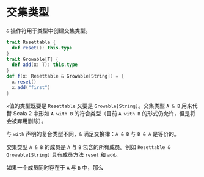 # 交集类型

`&` 操作符用于类型中创建交集类型。

```scala
trait Resettable {
  def reset(): this.type
}
trait Growable[T] {
  def add(x: T): this.type
}
def f(x: Resettable & Growable[String]) = {
  x.reset()
  x.add("first")
}
```

 `x`值的类型既要是 `Resettable` 又要是 `Growable[String]`。交集类型 `A & B` 用来代替 Scala 2 中形如 `A with B` 的符合类型（目前 `A with B` 的形式仍允许，但是将会被弃用删除）。

与 `with` 声明的复合类型不同，`&` 满足交换律：`A & B` 与 `B & A` 是等价的。

交集类型 `A & B` 的成员是 `A` 与 `B` 包含的所有成员。例如 `Resettable & Growable[String]` 具有成员方法 `reset` 和 `add`。

如果一个成员同时存在于 `A` 与 `B` 中，那么